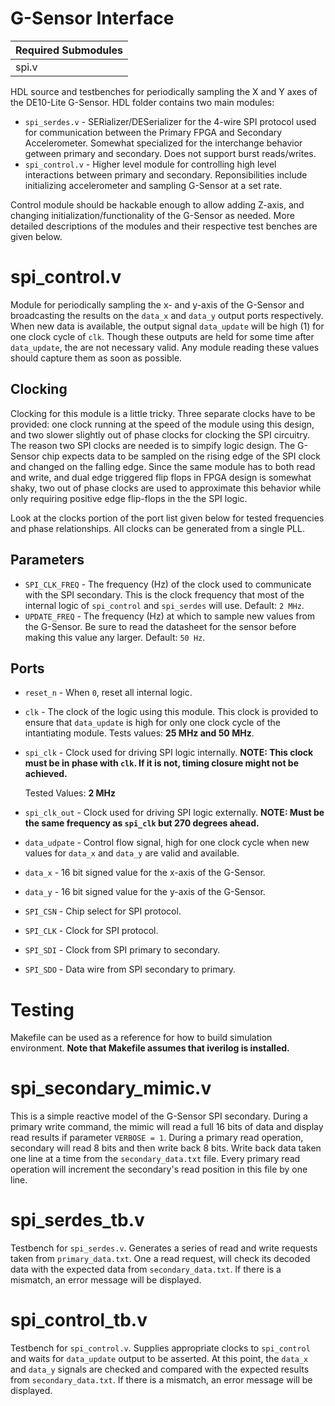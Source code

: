# G-Sensor Interface

| Required Submodules   |
|-----------------------|
| spi.v                 |


HDL source and testbenches for periodically sampling the X and Y axes of the
DE10-Lite G-Sensor. HDL folder contains two main modules:

- `spi_serdes.v` - SERializer/DESerializer for the 4-wire SPI protocol used
    for communication between the Primary FPGA and Secondary Accelerometer.
    Somewhat specialized for the interchange behavior getween primary and
    secondary. Does not support burst reads/writes.
- `spi_control.v` - Higher level module for controlling high level interactions
    between primary and secondary. Reponsibilities include initializing 
    accelerometer and sampling G-Sensor at a set rate.

Control module should be hackable enough to allow adding Z-axis, and changing
initialization/functionality of the G-Sensor as needed. More detailed 
descriptions of the modules and their respective test benches are given below.

# spi\_control.v

Module for periodically sampling the x- and y-axis of the G-Sensor and 
broadcasting the results on the `data_x` and `data_y` output ports respectively.
When new data is available, the output signal `data_update` will be high (1)
for one clock cycle of `clk`. Though these outputs are held for some time after
`data_update`, the are not necessary valid. Any module reading these values 
should capture them as soon as possible.

## Clocking

Clocking for this module is a little tricky. Three separate clocks have to
be provided: one clock running at the speed of the module using this design,
and two slower slightly out of phase clocks for clocking the SPI circuitry.
The reason two SPI clocks are needed is to simpify logic design. The G-Sensor
chip expects data to be sampled on the rising edge of the SPI clock and changed
on the falling edge. Since the same module has to both read and write, and dual
edge triggered flip flops in FPGA design is somewhat shaky, two out of phase
clocks are used to approximate this behavior while only requiring positive edge
flip-flops in the the SPI logic.

Look at the clocks portion of the port list given below for tested frequencies
and phase relationships. All clocks can be generated from a single PLL.

## Parameters

- `SPI_CLK_FREQ` - The frequency (Hz) of the clock used to communicate with the 
    SPI secondary. This is the clock frequency that most of the internal logic
    of `spi_control` and `spi_serdes` will use. Default: `2 MHz`.
- `UPDATE_FREQ` - The frequency (Hz) at which to sample new values from the 
    G-Sensor.  Be sure to read the datasheet for the sensor before making this 
    value any larger. Default: `50 Hz`.

## Ports

- `reset_n` - When `0`, reset all internal logic.

- `clk` - The clock of the logic using this module. This clock is provided to
    ensure that `data_update` is high for only one clock cycle of the 
    intantiating module. Tests values: **25 MHz and 50 MHz**.

- `spi_clk` - Clock used for driving SPI logic internally. **NOTE: This clock
    must be in phase with `clk`. If it is not, timing closure might not be
    achieved.**

    Tested Values: **2 MHz**

- `spi_clk_out` - Clock used for driving SPI logic externally. **NOTE: Must be
    the same frequency as `spi_clk` but 270 degrees ahead.**

- `data_udpate` - Control flow signal, high for one clock cycle when new values
    for `data_x` and `data_y` are valid and available.

- `data_x` - 16 bit signed value for the x-axis of the G-Sensor.

- `data_y` - 16 bit signed value for the y-axis of the G-Sensor.

- `SPI_CSN` - Chip select for SPI protocol.

- `SPI_CLK` - Clock for SPI protocol.

- `SPI_SDI` - Clock from SPI primary to secondary.

- `SPI_SDO` - Data wire from SPI secondary to primary.

# Testing

Makefile can be used as a reference for how to build
simulation environment. **Note that Makefile assumes that iverilog is 
installed.** 

# spi\_secondary\_mimic.v

This is a simple reactive model of the G-Sensor SPI secondary. During a primary 
write command, the mimic will read a full 16 bits of data and display read
results if parameter `VERBOSE = 1`. During a primary read operation, secondary
will read 8 bits and then write back 8 bits. Write back data taken one line at
a time from the `secondary_data.txt` file. Every primary read operation will
increment the secondary's read position in this file by one line.

# spi\_serdes\_tb.v

Testbench for `spi_serdes.v`. Generates a series of read and write requests
taken from `primary_data.txt`. One a read request, will check its decoded data
with the expected data from `secondary_data.txt`. If there is a mismatch, an
error message will be displayed.

# spi\_control\_tb.v

Testbench for `spi_control.v`. Supplies appropriate clocks to `spi_control` and
waits for `data_update` output to be asserted. At this point, the `data_x` and
`data_y` signals are checked and compared with the expected results from
`secondary_data.txt`. If there is a mismatch, an error message will be 
displayed.
